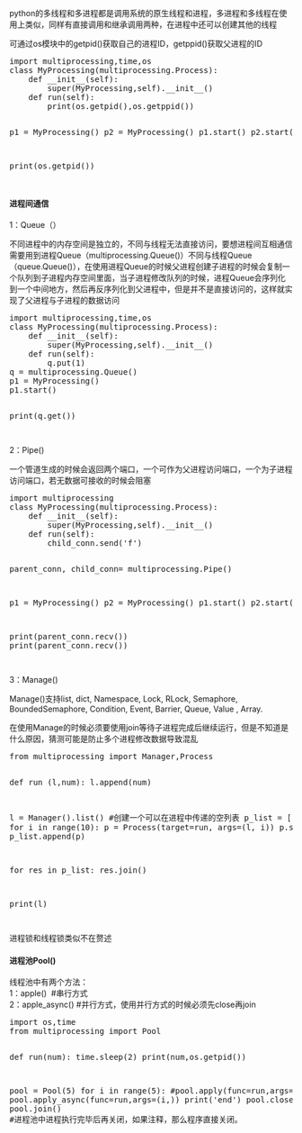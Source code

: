 
<p>python的多线程和多进程都是调用系统的原生线程和进程，多进程和多线程在使用上类&#20284;，同样有直接调用和继承调用两种，在进程中还可以创建其他的线程</p>
<p>可通过os模块中的getpid()获取自己的进程ID，getppid()获取父进程的ID</p>
<p><pre name="code" class="python">import multiprocessing,time,os
class MyProcessing(multiprocessing.Process):
    def __init__(self):
        super(MyProcessing,self).__init__()
    def run(self):
        print(os.getpid(),os.getppid())

p1 = MyProcessing()
p2 = MyProcessing()
p1.start()
p2.start()

print(os.getpid())</pre><img src="https://img-blog.csdn.net/20180311152838710?watermark/2/text/aHR0cDovL2Jsb2cuY3Nkbi5uZXQvRmFuTUxlaQ==/font/5a6L5L2T/fontsize/400/fill/I0JBQkFCMA==/dissolve/70/gravity/SouthEast" alt=""></p>
<h4>进程间通信</h4>
<div>1：Queue（）</div>
<p>不同进程中的内存空间是独立的，不同与线程无法直接访问，要想进程间互相通信需要用到进程Queue（multiprocessing.Queue()）不同与线程Queue（queue.Queue()），在使用进程Queue的时候父进程创建子进程的时候会复制一个队列到子进程内存空间里面，当子进程修改队列的时候，进程Queue会序列化到一个中间地方，然后再反序列化到父进程中，但是并不是直接访问的，这样就实现了父进程与子进程的数据访问</p>
<p><pre name="code" class="python">import multiprocessing,time,os
class MyProcessing(multiprocessing.Process):
    def __init__(self):
        super(MyProcessing,self).__init__()
    def run(self):
        q.put(1)
q = multiprocessing.Queue()
p1 = MyProcessing()
p1.start()

print(q.get())</pre><img src="https://img-blog.csdn.net/20180311155259697?watermark/2/text/aHR0cDovL2Jsb2cuY3Nkbi5uZXQvRmFuTUxlaQ==/font/5a6L5L2T/fontsize/400/fill/I0JBQkFCMA==/dissolve/70/gravity/SouthEast" alt=""><br>
</p>
<p>2：Pipe()</p>
<p>一个管道生成的时候会返回两个端口，一个可作为父进程访问端口，一个为子进程访问端口，若无数据可接收的时候会阻塞</p>
<p><pre name="code" class="python">import multiprocessing
class MyProcessing(multiprocessing.Process):
    def __init__(self):
        super(MyProcessing,self).__init__()
    def run(self):
        child_conn.send('f')
        
parent_conn, child_conn= multiprocessing.Pipe()

p1 = MyProcessing()
p2 = MyProcessing()
p1.start()
p2.start()

print(parent_conn.recv())
print(parent_conn.recv())</pre><img src="https://img-blog.csdn.net/20180311160321324?watermark/2/text/aHR0cDovL2Jsb2cuY3Nkbi5uZXQvRmFuTUxlaQ==/font/5a6L5L2T/fontsize/400/fill/I0JBQkFCMA==/dissolve/70/gravity/SouthEast" alt=""><br>
</p>
<p>3：Manage()</p>
<p>Manage()支持list, dict, Namespace, Lock, RLock, Semaphore, BoundedSemaphore, Condition, Event, Barrier, Queue, Value , Array.</p>
<p>在使用Manage的时候必须要使用join等待子进程完成后继续运行，但是不知道是什么原因，猜测可能是防止多个进程修改数据导致混乱</p>
<p><pre name="code" class="python">from multiprocessing import Manager,Process

def run (l,num):
    l.append(num)

l = Manager().list() #创建一个可以在进程中传递的空列表
p_list = []
for i in range(10):
    p = Process(target=run, args=(l, i))
    p.start()
    p_list.append(p)

for res in p_list:
    res.join()

print(l)</pre><img src="https://img-blog.csdn.net/20180311165052147?watermark/2/text/aHR0cDovL2Jsb2cuY3Nkbi5uZXQvRmFuTUxlaQ==/font/5a6L5L2T/fontsize/400/fill/I0JBQkFCMA==/dissolve/70/gravity/SouthEast" alt=""><br>
</p>
<p>进程锁和线程锁类&#20284;不在赘述</p>
<h4>进程池Pool()</h4>
<div>线程池中有两个方法：</div>
<div>1：apple()&nbsp; #串行方式</div>
<div>2：apple_async() #并行方式，使用并行方式的时候必须先close再join</div>
<p><pre name="code" class="python">import os,time
from multiprocessing import Pool

def run(num):
    time.sleep(2)
    print(num,os.getpid())
    
pool = Pool(5)
for i in range(5):
    #pool.apply(func=run,args=(i,))
    pool.apply_async(func=run,args=(i,))
print('end')
pool.close()
pool.join() #进程池中进程执行完毕后再关闭，如果注释，那么程序直接关闭。</pre><img src="https://img-blog.csdn.net/20180311182622059?watermark/2/text/aHR0cDovL2Jsb2cuY3Nkbi5uZXQvRmFuTUxlaQ==/font/5a6L5L2T/fontsize/400/fill/I0JBQkFCMA==/dissolve/70/gravity/SouthEast" alt=""><br>
<br>
</p>
<p><br>
</p>
<p><br>
</p>
